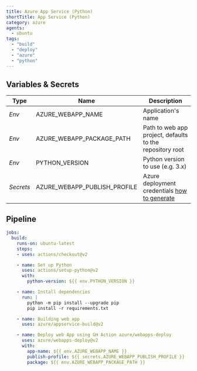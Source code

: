 ```yaml
---
title: Azure App Service (Python)
shortTitle: App Service (Python)
category: azure
agents: 
  - ubuntu
tags:
  - "build"
  - "deploy"
  - "azure"
  - "python"
---
```


## Variables & Secrets

| Type | Name | Description | 
|------|------|-------------|
| _Env_ | AZURE_WEBAPP_NAME | Application's name |
| _Env_ | AZURE_WEBAPP_PACKAGE_PATH | Path to web app project, defaults to the repository root |
| _Env_ | PYTHON_VERSION | Python version to use (e.g. 3.x) |
| _Secrets_ | AZURE_WEBAPP_PUBLISH_PROFILE | Azure deployment credentials [how to generate](https://docs.microsoft.com/it-it/azure/app-service/deploy-github-actions?tabs=applevel#generate-deployment-credentials)

## Pipeline

```yaml
jobs:
  build:
    runs-on: ubuntu-latest
    steps:
    - uses: actions/checkout@v2

    - name: Set up Python 
      uses: actions/setup-python@v2
      with:
        python-version: ${{ env.PYTHON_VERSION }}

    - name: Install dependencies
      run: |
        python -m pip install --upgrade pip
        pip install -r requirements.txt

    - name: Building web app
      uses: azure/appservice-build@v2

    - name: Deploy web App using GH Action azure/webapps-deploy
      uses: azure/webapps-deploy@v2
      with:
        app-name: ${{ env.AZURE_WEBAPP_NAME }}
        publish-profile: ${{ secrets.AZURE_WEBAPP_PUBLISH_PROFILE }}
        package: ${{ env.AZURE_WEBAPP_PACKAGE_PATH }}
```
